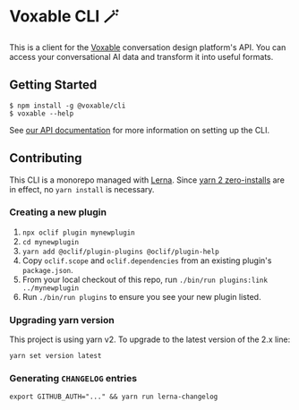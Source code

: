 # Voxable CLI 🪄

This is a client for the [Voxable](https://voxable.io) conversation design platform&#39;s API. You can access your conversational AI data and transform it into useful formats.

## Getting Started

```sh-session
$ npm install -g @voxable/cli
$ voxable --help
```

See [our API documentation](http://help.voxable.io/en/articles/5231902-using-the-voxable-api) for more information on setting up the CLI.

## Contributing

This CLI is a monorepo managed with [Lerna](https://lerna.js.org/). Since [yarn 2 zero-installs](https://yarnpkg.com/features/zero-installs) are in effect, no `yarn install` is necessary.

### Creating a new plugin

1. `npx oclif plugin mynewplugin`
2. `cd mynewplugin`
3. `yarn add @oclif/plugin-plugins @oclif/plugin-help`
4. Copy `oclif.scope` and `oclif.dependencies` from an existing plugin's `package.json`.
5. From your local checkout of this repo, run `./bin/run plugins:link ../mynewplugin`
6. Run `./bin/run plugins` to ensure you see your new plugin listed.

### Upgrading yarn version

This project is using yarn v2. To upgrade to the latest version of the 2.x line:

```console
yarn set version latest
```

### Generating `CHANGELOG` entries
                       
```console
export GITHUB_AUTH="..." && yarn run lerna-changelog
```
